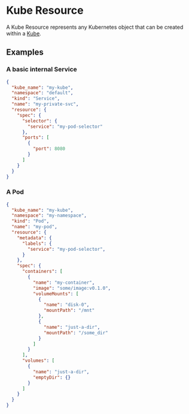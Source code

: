 # Kube Resource

A Kube Resource represents any Kubernetes object that can be created within a [Kube](http://supergiant.readthedocs.io/en/docs/Concepts/kube/).

## Examples

### A basic internal Service

```json
{
  "kube_name": "my-kube",
  "namespace": "default",
  "kind": "Service",
  "name": "my-private-svc",
  "resource": {
    "spec": {
      "selector": {
        "service": "my-pod-selector"
      },
      "ports": [
        {
          "port": 8080
        }
      ]
    }
  }
}
```

### A Pod

```json
{
  "kube_name": "my-kube",
  "namespace": "my-namespace",
  "kind": "Pod",
  "name": "my-pod",
  "resource": {
    "metadata": {
      "labels": {
        "service": "my-pod-selector",
      }
    },
    "spec": {
      "containers": [
        {
          "name": "my-container",
          "image": "some/image:v0.1.0",
          "volumeMounts": [
            {
              "name": "disk-0",
              "mountPath": "/mnt"
            },
            {
              "name": "just-a-dir",
              "mountPath": "/some_dir"
            }
          ]
        }
      ],
      "volumes": [
        {
          "name": "just-a-dir",
          "emptyDir": {}
        }
      ]
    }
  }
}
```

